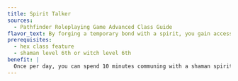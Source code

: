 ```yaml
---
title: Spirit Talker
sources:
  - Pathfinder Roleplaying Game Advanced Class Guide
flavor_text: By forging a temporary bond with a spirit, you gain access to an unfamiliar hex.
prerequisites:
  - hex class feature
  - shaman level 6th or witch level 6th
benefit: |
  Once per day, you can spend 10 minutes communing with a shaman spirit of your choice. When you do, you gain the temporary use of one hex from its list of hexes. This hex is added to your list of available hexes for the next hour, after which you immediately lose all benefits of that hex.
---
```


